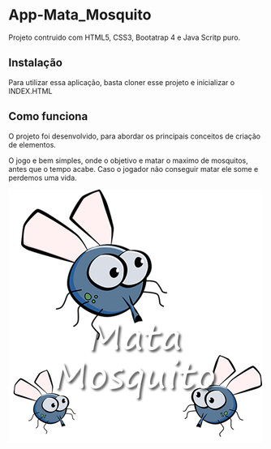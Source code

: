 # App-Mata_Mosquito

Projeto contruido com HTML5, CSS3, Bootatrap 4 e Java Scritp puro.

## Instalação
Para utilizar essa aplicação, basta cloner esse projeto e inicializar o INDEX.HTML

## Como funciona
O projeto foi desenvolvido, para abordar os principais conceitos de criação de elementos.

O jogo e bem simples, onde o objetivo e matar o maximo de mosquitos, antes que o tempo acabe. Caso o jogador não conseguir matar ele some e perdemos uma vida.

![index_img](./imagens/game.png)
